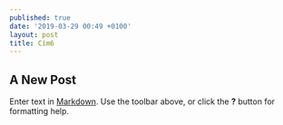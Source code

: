 ```yaml
---
published: true
date: '2019-03-29 00:49 +0100'
layout: post
title: Cím6
---
```

## A New Post

Enter text in [Markdown](http://daringfireball.net/projects/markdown/). Use the toolbar above, or click the **?** button for formatting help.

